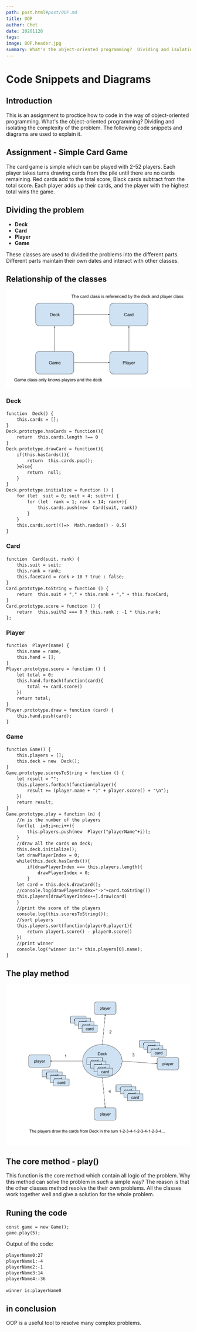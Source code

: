 ```yaml
---
path: post.html#post/OOP.md
title: OOP
author: Chet
date: 20201128
tags:
image: OOP.header.jpg
summary: What's the object-oriented programming?  Dividing and isolating the complexity of the problem."
---
```

# Code Snippets and Diagrams

## Introduction
This is an assignment to proctice how to code in the way of object-oriented programming. What's the object-oriented programming?  Dividing and isolating the complexity of the problem. The following code snippets and diagrams are used to explain it.

## Assignment - Simple Card Game 

The card game is simple which can be played with 2-52 players. Each player takes turns drawing cards from the pile until there are no cards remaining. Red cards add to the total score, Black cards subtract from the total score. Each player adds up their cards, and the player with the highest total wins the game.

## Dividing the problem
 - **Deck** 
 - **Card**
 - **Player**
 - **Game** 

These classes are used to divided the problems into the different parts. Different parts maintain their own dates and interact with other classes.

## Relationship of the classes

![Relationship of the classes](OOP.classes.svg)

###  Deck
    function  Deck() {
	    this.cards = [];
	}
	Deck.prototype.hasCards = function(){
		return  this.cards.length !== 0
	}
	Deck.prototype.drawCard = function(){
		if(this.hasCards()){
			return  this.cards.pop();
		}else{
			return  null;
		}
	}
	Deck.prototype.initialize = function () {
		for (let  suit = 0; suit < 4; suit++) {
			for (let  rank = 1; rank < 14; rank+){
				this.cards.push(new  Card(suit, rank))
			}
		}
		this.cards.sort(()=>  Math.random() - 0.5)
	}

 
###  Card
    function  Card(suit, rank) {
		this.suit = suit; 
		this.rank = rank;
		this.faceCard = rank > 10 ? true : false;
	}
	Card.prototype.toString = function () {
		return  this.suit + "," + this.rank + "," + this.faceCard;
	}
	Card.prototype.score = function () {
		return  this.suit%2 === 0 ? this.rank : -1 * this.rank;
	};
    
###  Player
    function  Player(name) {
	    this.name = name;
	    this.hand = [];
	}
	Player.prototype.score = function () {
		let total = 0;
		this.hand.forEach(function(card){
			total += card.score()
		})
		return total;
	}
	Player.prototype.draw = function (card) {
		this.hand.push(card);
	}

###  Game

    function Game() {
	    this.players = [];
	    this.deck = new  Deck();
	}
	Game.prototype.scoresToString = function () {
		let result = "";
		this.players.forEach(function(player){
			result += (player.name + ":" + player.score() + "\n");
		})
		return result;
	}
	Game.prototype.play = function (n) {
		//n is the number of the players
		for(let  i=0;i<n;i++){
			this.players.push(new  Player("playerName"+i));
		}
		//draw all the cards on deck;
		this.deck.initialize();
		let drawPlayerIndex = 0;
		while(this.deck.hasCards()){
			if(drawPlayerIndex === this.players.length){
				drawPlayerIndex = 0;
			}
		let card = this.deck.drawCard();
		//console.log(drawPlayerIndex+"->"+card.toString())
		this.players[drawPlayerIndex++].draw(card)
		}
		//print the score of the players
		console.log(this.scoresToString());
		//sort players
		this.players.sort(function(player0,player1){
			return player1.score() - player0.score()
		})
		//print winner
		console.log("winner is:"+ this.players[0].name);
	}

## The play method

![The play method](OOP.play.svg)

## The core method - play()
This function is the core method which contain all logic of the problem. Why this method can solve the problem in such a simple way? The reason is that the other classes method resolve the their own problems.  All the classes work together well and give a solution for the whole problem.

## Runing the code

    const game = new Game();
    game.play(5);

Output of the code:

    playerName0:27
    playerName1:-4
    playerName2:-1
    playerName3:14
    playerName4:-36
    
    winner is:playerName0

## in conclusion
OOP is a useful tool to resolve many complex problems.


